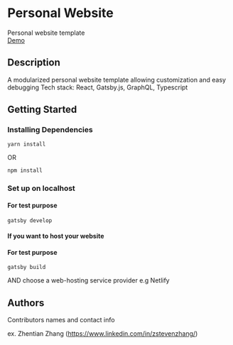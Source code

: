 # Personal Website

Personal website template<br /> 
[Demo](https://www.zszspace.com)

## Description

A modularized personal website template allowing customization and easy debugging
Tech stack: React, Gatsby.js, GraphQL, Typescript

## Getting Started

### Installing Dependencies

```
yarn install
```
OR
```
npm install
```

### Set up on localhost
#### For test purpose
```
gatsby develop
```

#### If you want to host your website
#### For test purpose
```
gatsby build
```
AND choose a web-hosting service provider e.g Netlify

## Authors

Contributors names and contact info

ex. Zhentian Zhang (https://www.linkedin.com/in/zstevenzhang/)

